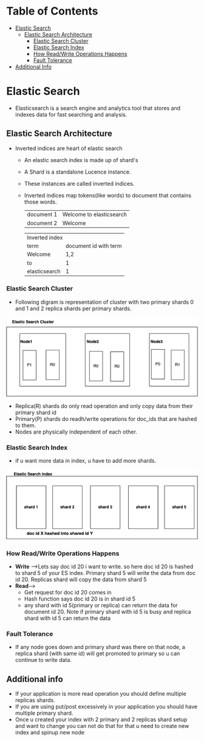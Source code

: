 # Table of Contents
- [Elastic Search](#elastic-search)
  - [Elastic Search Architecture](#elastic-search-architecture)
    - [Elastic Search Cluster](#elastic-search-cluster)
    - [Elastic Search Index](#elastic-search-index)
    - [How Read/Write Operations Happens](#how-read/write-operations-happens)
    - [Fault Tolerance](#fault-tolerance)
 - [Additional Info](#additional-info)



# Elastic Search
- Elasticsearch is a search engine and analytics tool that stores and indexes data for fast searching and analysis.

## Elastic Search Architecture
- Inverted indices are heart of elastic search
  - An elastic search index is made up of shard's
  - A Shard is a standalone Lucence instance.
  - These instances are called inverted indices.
  - Inverted indices map tokens(like words) to document that contains those words.
    <table>
      <tr>
        <td>document 1</td>
        <td>Welcome to elasticsearch</td>
        </tr>
      <tr>
        <td>document 2</td>
        <td>Welcome</td>
        </tr>
    </table>

    <table>
      <tr>
        <td colspan="2">Inverted index</td>
        </tr>
      <tr>
        <td>term</td>
        <td>document id with term</td>
      </tr>
      <tr>
        <td>Welcome</td>
        <td>1,2</td>
      </tr>
 
      <tr>
        <td>to</td>
        <td>1</td>
      </tr>
     <tr>
        <td>elasticsearch</td>
        <td>1</td>
      </tr>
    </table>
### Elastic Search Cluster
- Following digram is representation of cluster with two primary shards 0 and 1 and 2 replica shards per primary shards.
 <img src="/es-cluster.png" width="600"/>
 
- Replica(R) shards do only read operation and only copy data from their primary shard id
- Primary(P) shards do readh/write operations for doc_ids that are hashed to them.
- Nodes are physically independent of each other.

### Elastic Search Index
- if u want more data in index, u have to add more shards.
 <img src="/es-index.png" width="600"/>

### How Read/Write Operations Happens
- **Write** -->Lets say doc id 20 i want to write. so here doc id 20 is hashed to shard 5 of your ES index. Primary shard 5 will write the data from doc id 20. Replicas shard will copy the data from shard 5
- **Read**-->
   - Get request for doc id 20 comes in
   - Hash function says doc id 20 is in shard id 5
   - any shard with id 5(primary or replica) can return the data for document id 20. Note if primary shard with id 5 is busy and replica shard with id 5 can return the data

### Fault Tolerance
- If any node goes down and primary shard was there on that node, a replica shard (with same id) will get promoted to primary so u can continue to write data.

## Additional info
- If your application is more read operation you should define multiple  replicas shards.
- If you are using put/post excessively in your application you should have multiple primary shard.
- Once u created your index with 2 primary and 2 replicas shard setup and want to change you can not do that for that u need to create new index and spinup new node
